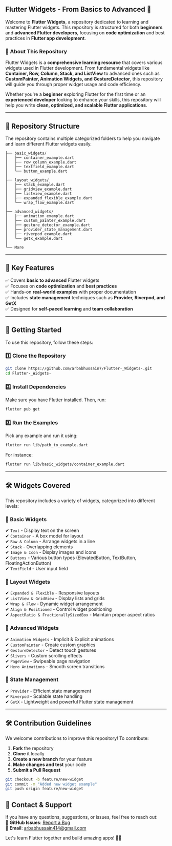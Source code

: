## **Flutter Widgets - From Basics to Advanced 🚀**

Welcome to **Flutter Widgets**, a repository dedicated to learning and mastering Flutter widgets. This repository is structured for both **beginners** and **advanced Flutter developers**, focusing on **code optimization** and best practices in **Flutter app development**.

### **📌 About This Repository**
Flutter Widgets is a **comprehensive learning resource** that covers various widgets used in Flutter development. From fundamental widgets like **Container, Row, Column, Stack, and ListView** to advanced ones such as **CustomPainter, Animation Widgets, and GestureDetector**, this repository will guide you through proper widget usage and code efficiency.

Whether you're a **beginner** exploring Flutter for the first time or an **experienced developer** looking to enhance your skills, this repository will help you write **clean, optimized, and scalable Flutter applications**.

---

## **📂 Repository Structure**
The repository contains multiple categorized folders to help you navigate and learn different Flutter widgets easily.

```plaintext
├── basic_widgets/
│   ├── container_example.dart
│   ├── row_column_example.dart
│   ├── textfield_example.dart
│   └── button_example.dart
│
├── layout_widgets/
│   ├── stack_example.dart
│   ├── gridview_example.dart
│   ├── listview_example.dart
│   ├── expanded_flexible_example.dart
│   └── wrap_flow_example.dart
│
├── advanced_widgets/
│   ├── animation_example.dart
│   ├── custom_painter_example.dart
│   ├── gesture_detector_example.dart
│   ├── provider_state_management.dart
│   ├── riverpod_example.dart
│   └── getx_example.dart
│
└── More 
```

---

## **📌 Key Features**
✅ Covers **basic to advanced** Flutter widgets  
✅ Focuses on **code optimization** and **best practices**  
✅ Hands-on **real-world examples** with proper documentation  
✅ Includes **state management** techniques such as **Provider, Riverpod, and GetX**  
✅ Designed for **self-paced learning** and **team collaboration**  

---

## **🚀 Getting Started**
To use this repository, follow these steps:

### **1️⃣ Clone the Repository**
```sh
git clone https://github.com/arbabhussain7/Flutter-_Widgets-.git
cd Flutter-_Widgets-
```

### **2️⃣ Install Dependencies**
Make sure you have Flutter installed. Then, run:
```sh
flutter pub get
```

### **3️⃣ Run the Examples**
Pick any example and run it using:
```sh
flutter run lib/path_to_example.dart
```
For instance:
```sh
flutter run lib/basic_widgets/container_example.dart
```

---

## **🛠 Widgets Covered**
This repository includes a variety of widgets, categorized into different levels:

### **📌 Basic Widgets**
✔ `Text` - Display text on the screen  
✔ `Container` - A box model for layout  
✔ `Row & Column` - Arrange widgets in a line  
✔ `Stack` - Overlapping elements  
✔ `Image & Icon` - Display images and icons  
✔ `Buttons` - Various button types (ElevatedButton, TextButton, FloatingActionButton)  
✔ `TextField` - User input field  

### **📌 Layout Widgets**
✔ `Expanded & Flexible` - Responsive layouts  
✔ `ListView & GridView` - Display lists and grids  
✔ `Wrap & Flow` - Dynamic widget arrangement  
✔ `Align & Positioned` - Control widget positioning  
✔ `AspectRatio & FractionallySizedBox` - Maintain proper aspect ratios  

### **📌 Advanced Widgets**
✔ `Animation Widgets` - Implicit & Explicit animations  
✔ `CustomPainter` - Create custom graphics  
✔ `GestureDetector` - Detect touch gestures  
✔ `Slivers` - Custom scrolling effects  
✔ `PageView` - Swipeable page navigation  
✔ `Hero Animations` - Smooth screen transitions  

### **📌 State Management**
✔ `Provider` - Efficient state management  
✔ `Riverpod` - Scalable state handling  
✔ `GetX` - Lightweight and powerful Flutter state management  

---

## **🛠 Contribution Guidelines**
We welcome contributions to improve this repository! To contribute:

1. **Fork** the repository  
2. **Clone** it locally  
3. **Create a new branch** for your feature  
4. **Make changes and test** your code  
5. **Submit a Pull Request**  

```sh
git checkout -b feature/new-widget
git commit -m "Added new widget example"
git push origin feature/new-widget
```

## **📧 Contact & Support**
If you have any questions, suggestions, or issues, feel free to reach out:  
📌 **GitHub Issues**: [Report a Bug](https://github.com/arbabhussain7/Flutter-_Widgets-/issues)  
📌 **Email**: arbabhussain414@gmail.com  

Let's learn Flutter together and build amazing apps! 🚀💙  
